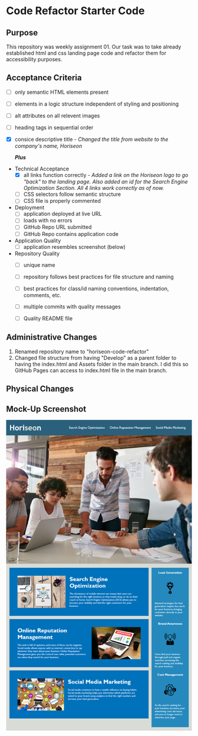 # Code Refactor Starter Code


## Purpose
This repository was weekly assignment 01. Our task was to take already established html and css
landing page code and refactor them for accessibility purposes.


## Acceptance Criteria
* [ ] only semantic HTML elements present
* [ ] elements in a logic structure independent of styling and positioning
* [ ] alt attributes on all relevent images
* [ ] heading tags in sequential order
* [x] consice descriptive title  -  *Changed the title from website to the company's name, Horiseon*

	__*Plus*__
* Technical Acceptance
	* [x] all links function correctly  -  *Added a link on the Horiseon logo to go "back" to the landing page. Also added an id for the Search Engine Optimization Section. All 4 links work correctly as of now.*
	* [ ] CSS selectors follow semantic structure
	* [ ] CSS file is properly commented
* Deployment
	* [ ] application deployed at live URL
	* [ ] loads with no errors
	* [ ] GitHub Repo URL submitted
	* [ ] GitHub Repo contains application code
* Application Quality
	* [ ] application resembles screenshot (below)
* Repository Quality
	* [ ] unique name
	* [ ] repository follows best practices for file structure and naming
	* [ ] best practices for class/id naming conventions, indentation, comments, etc.
	* [ ] multiple commits with quality messages
	* [ ] Quality README file


## Administrative Changes
1. Renamed repository name to "horiseon-code-refactor"
1. Changed file structure from having "Develop" as a parent folder to having the index.html and Assets folder in the main branch. I did this so GitHub Pages can access to index.html file in the main branch.

## Physical Changes



## Mock-Up Screenshot
![Horiseon Landing Page Screenshot](./assets/images/01-html-css-git-homework-demo.png)